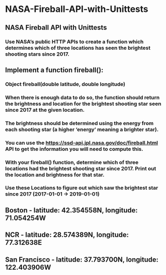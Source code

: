 # NASA-Fireball-API-with-Unittests
## NASA Fireball API with Unittests
### Use NASA’s public HTTP APIs to create a function which determines which of three locations has seen the brightest shooting stars since 2017.


## Implement a function fireball():

### Object fireball(double latitude, double longitude)

### When there is enough data to do so, the function should return the brightness and location for the brightest shooting star seen since 2017 at the given location.

### The brightness should be determined using the energy from each shooting star (a higher ‘energy’ meaning a brighter star).

### You can use the https://ssd-api.jpl.nasa.gov/doc/fireball.html API to get the information you will need to compute this.

### With your fireball() function, determine which of three locations had the brightest shooting star since 2017. Print out the location and brightness for that star.

### Use these Locations to figure out which saw the brightest star since 2017 (2017-01-01 -> 2019-01-01)

## Boston - latitude: 42.354558N, longitude: 71.054254W 
## NCR - latitude: 28.574389N, longitude: 77.312638E 
## San Francisco - latitude: 37.793700N, longitude: 122.403906W
